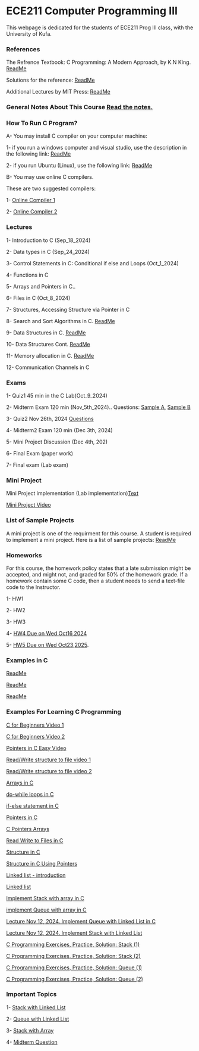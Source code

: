 # ECE211 Computer Programming III 
This webpage is dedicated for the students of ECE211 Prog III class, with the University of Kufa.




### References

The Refrence Textbook: C Programming: A Modern Approach, by K.N King. [ReadMe](https://github.com/Embed-Threads/Learn-C/blob/main/books/c-programming-a-modern-approach-2nbsped-0393979504-9780393979503_compress.pdf)

Solutions for the reference:
[ReadMe](https://github.com/SuperMoudy/C-programming-A-Modern-Approach-2nd-ed-Solutions)

Additional Lectures by MIT Press:
[ReadMe](https://ocw.mit.edu/courses/6-087-practical-programming-in-c-january-iap-2010/pages/lecture-notes/)

### General Notes About This Course [Read the notes.](https://github.com/myreadings1/ECE211_Prog_III/blob/main/General_Notes.md )

### How To Run C Program? 

A- You may install C compiler on your computer machine:

1- if you run a windows computer and visual studio, use the description in the following link:
[ReadMe](https://code.visualstudio.com/docs/cpp/config-mingw)


2- if you run Ubuntu (Linux), use the following link:
[ReadMe](https://askubuntu.com/questions/693650/how-do-i-run-my-c-program)

B- You may use online C compilers.

These are two suggested compilers: 

1- [Online Compiler 1](https://www.programiz.com/c-programming/online-compiler/)

2- [Online Compiler 2](https://onecompiler.com/c)


### Lectures

1- Introduction to C (Sep_18_2024)

2- Data types in C (Sep_24_2024)

3- Control Statements in C: Conditional if else and Loops (Oct_1_2024)

4- Functions in C 

5- Arrays and Pointers in C..

6- Files in C (Oct_8_2024)

7- Structures, Accessing Structure via Pointer in C

8- Search and Sort Algorithms in C. [ReadMe](https://ocw.mit.edu/courses/6-087-practical-programming-in-c-january-iap-2010/resources/mit6_087iap10_lec05/)

9- Data Structures in C. [ReadMe](https://ocw.mit.edu/courses/6-087-practical-programming-in-c-january-iap-2010/resources/mit6_087iap10_lec06/)

10- Data Structures Cont. [ReadMe](https://ocw.mit.edu/courses/6-087-practical-programming-in-c-january-iap-2010/resources/mit6_087iap10_lec07/)

11- Memory allocation in C. [ReadMe](https://ocw.mit.edu/courses/6-087-practical-programming-in-c-january-iap-2010/resources/mit6_087iap10_lec11/)

12- Communication Channels in C 

### Exams
1- Quiz1 45 min in the C Lab(Oct_9_2024)

2- Midterm Exam 120 min (Nov_5th_2024).. Questions: [Sample A](https://github.com/myreadings1/ECE211_Prog_III/blob/main/ECE211_Prog_III-5.pdf), [Sample B](https://github.com/myreadings1/ECE211_Prog_III/blob/main/ECE211_Prog_III-6.pdf)

3- Quiz2 Nov 26th, 2024 [Questions](https://github.com/myreadings1/ECE211_Prog_III/blob/main/ECE211_Prog_III-3.pdf) 

4- Midterm2 Exam 120 min (Dec 3th, 2024)

5- Mini Project Discussion (Dec 4th, 202)

6- Final Exam (paper work)

7- Final exam (Lab exam)


### Mini Project

Mini Project implementation (Lab implementation)[Text](https://github.com/myreadings1/ECE211_Prog_III/blob/main/2_5348054373165456097.pdf)

[Mini Project Video](https://youtu.be/uPTlVsIZr5o?si=gZV-EDl1VQR_d6Ns)



### List of Sample Projects
A mini project is one of the requirment for this course. A student is required to implement a mini project. Here is a list of sample projects: 
[ReadMe](https://github.com/myreadings1/ECE211_Prog_III/blob/main/Projects_Topics__C.pdf) 


### Homeworks
For this course, the homework policy states that a late submission might be accepted, and might not, and graded for 50% of the homework grade. If a homework contain some C code, then a student needs to send a text-file code to the Instructor. 

1- HW1

2- HW2

3- HW3

4- [HW4 Due on Wed Oct16,2024](https://github.com/myreadings1/ECE211_Prog_III/blob/main/hw4.md)

5- [HW5 Due on Wed Oct23,2025](https://github.com/myreadings1/ECE211_Prog_III/blob/main/hw5.md).



### Examples in C

[ReadMe](https://www.programiz.com/c-programming/examples)

[ReadMe](https://github.com/myreadings1/ECE211_Prog_III/blob/main/Exercises)

[ReadMe](https://youtube.com/playlist?list=PLA1FTfKBAEX6dPcQitk_7uL3OwDdjMn90&si=YL6VCH9CN-ZuJPXq)


### Examples For Learning C Programming


[C for Beginners Video 1](https://youtu.be/ssJY5MDLjlo?si=PO0YGZ0V0G6O9PVt)

[C for Beginners Video 2](https://youtube.com/playlist?list=PL98qAXLA6aftD9ZlnjpLhdQAOFI8xIB6e&si=kfL_nHn2qLoTpiN3)

[Pointers in C Easy Video](https://youtu.be/W7KmFeGrLsE?si=GZQFV_uWdv5VoxSv)

[Read/Write structure to file video 1](https://youtu.be/0SkdAoVzWpk?si=qH_lY08JWDAg9ugh)

[Read/Write structure to file video 2](https://youtu.be/QrKpqdBiFRI?si=xIYWDEDOFL0qU-dI)

[Arrays in C](https://www.programiz.com/c-programming/c-arrays)

[do-while loops in C](https://www.programiz.com/c-programming/c-do-while-loops)

[if-else statement in C](https://www.programiz.com/c-programming/c-if-else-statement)

[Pointers in C](https://www.programiz.com/c-programming/c-pointers)

[C Pointers Arrays](https://www.programiz.com/c-programming/c-pointers-arrays)

[Read Write to Files in C](https://www.programiz.com/c-programming/c-file-input-output)

[Structure in C](https://www.programiz.com/c-programming/c-structures)

[Structure in C Using Pointers](https://www.programiz.com/c-programming/c-structures-pointers)

[Linked list - introduction](https://www.programiz.com/dsa/linked-list)

[Linked list](https://www.programiz.com/dsa/linked-list-operations)

[Implement Stack with array in C](https://www.digitalocean.com/community/tutorials/stack-in-c)

[implement Queue with array in C](https://www.digitalocean.com/community/tutorials/queue-in-c)

[Lecture Nov 12, 2024. Implement Queue with Linked List in C](https://github.com/myreadings1/ECE211_Prog_III/blob/main/Queue_Implementation_LinkedList.md)

[Lecture Nov 12, 2024. Implement Stack with Linked List](https://github.com/myreadings1/ECE211_Prog_III/blob/main/Stack_with_LinkedList.md)

[C Programming Exercises, Practice, Solution: Stack (1)](https://www.w3resource.com/c-programming-exercises/stack/index.php)

[C Programming Exercises, Practice, Solution: Stack (2)](https://www.geeksforgeeks.org/top-50-problems-on-stack-data-structure-asked-in-interviews/)

[C Programming Exercises, Practice, Solution: Queue (1)](https://www.w3resource.com/c-programming-exercises/queue/index.php)

[C Programming Exercises, Practice, Solution: Queue (2)](https://www.geeksforgeeks.org/top-50-problems-on-queue-data-structure-asked-in-sde-interviews/)

### Important Topics

1- [Stack with Linked List](https://github.com/myreadings1/ECE211_Prog_III/blob/main/Stack_LinkedList_v1.c)

2- [Queue with Linked List](https://github.com/myreadings1/ECE211_Prog_III/blob/main/Queue_LinkedList_v1.c)

3- [Stack with Array](https://github.com/myreadings1/ECE211_Prog_III/blob/main/Stack_Array_v3.c)

4- [Midterm Question](https://github.com/myreadings1/ECE211_Prog_III/blob/main/Midterm_Question_CopyLinkedListToArray.md)
